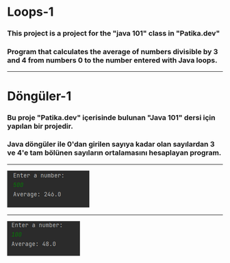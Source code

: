 
# Loops-1

### This project is a project for the "java 101" class in "Patika.dev"

### Program that calculates the average of numbers divisible by 3 and 4 from numbers 0 to the number entered with Java loops.


--------------------------------------

# Döngüler-1

### Bu proje "Patika.dev" içerisinde bulunan "Java 101" dersi için yapılan bir projedir.

### Java döngüler ile 0'dan girilen sayıya kadar olan sayılardan 3 ve 4'e tam bölünen sayıların ortalamasını hesaplayan program.

---------------------------------------

![img.png](img.png)

---------------------------------------

![img_1.png](img_1.png)
